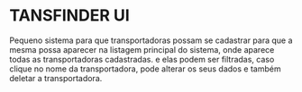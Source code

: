 # TANSFINDER UI
Pequeno sistema para que transportadoras possam se cadastrar para que a mesma possa aparecer na listagem principal do sistema, onde aparece todas as transportadoras cadastradas. e elas podem ser filtradas, caso clique no nome da transportadora, pode alterar os seus dados e também deletar a transportadora.
